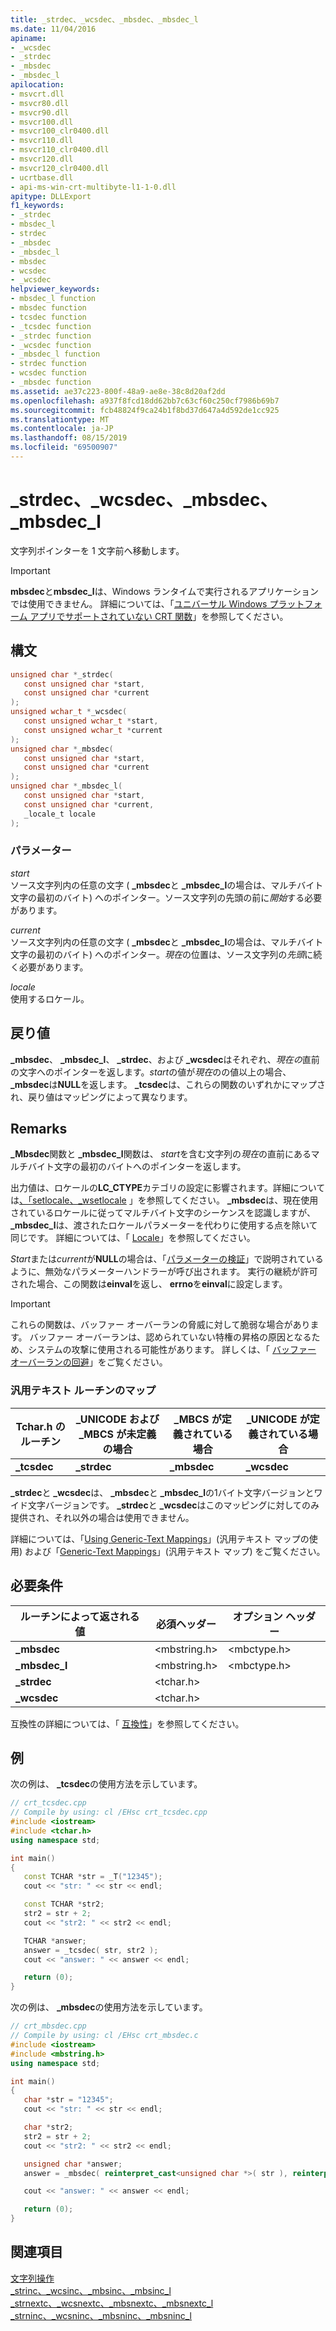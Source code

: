 ```yaml
---
title: _strdec、_wcsdec、_mbsdec、_mbsdec_l
ms.date: 11/04/2016
apiname:
- _wcsdec
- _strdec
- _mbsdec
- _mbsdec_l
apilocation:
- msvcrt.dll
- msvcr80.dll
- msvcr90.dll
- msvcr100.dll
- msvcr100_clr0400.dll
- msvcr110.dll
- msvcr110_clr0400.dll
- msvcr120.dll
- msvcr120_clr0400.dll
- ucrtbase.dll
- api-ms-win-crt-multibyte-l1-1-0.dll
apitype: DLLExport
f1_keywords:
- _strdec
- mbsdec_l
- strdec
- _mbsdec
- _mbsdec_l
- mbsdec
- wcsdec
- _wcsdec
helpviewer_keywords:
- mbsdec_l function
- mbsdec function
- tcsdec function
- _tcsdec function
- _strdec function
- _wcsdec function
- _mbsdec_l function
- strdec function
- wcsdec function
- _mbsdec function
ms.assetid: ae37c223-800f-48a9-ae8e-38c8d20af2dd
ms.openlocfilehash: a937f8fcd18dd62bb7c63cf60c250cf7986b69b7
ms.sourcegitcommit: fcb48824f9ca24b1f8bd37d647a4d592de1cc925
ms.translationtype: MT
ms.contentlocale: ja-JP
ms.lasthandoff: 08/15/2019
ms.locfileid: "69500907"
---
```

# <a name="_strdec-_wcsdec-_mbsdec-_mbsdec_l"></a>_strdec、_wcsdec、_mbsdec、_mbsdec_l

文字列ポインターを 1 文字前へ移動します。

> [!IMPORTANT]
> **mbsdec**と**mbsdec_l**は、Windows ランタイムで実行されるアプリケーションでは使用できません。 詳細については、「[ユニバーサル Windows プラットフォーム アプリでサポートされていない CRT 関数](../../cppcx/crt-functions-not-supported-in-universal-windows-platform-apps.md)」を参照してください。

## <a name="syntax"></a>構文

```C
unsigned char *_strdec(
   const unsigned char *start,
   const unsigned char *current
);
unsigned wchar_t *_wcsdec(
   const unsigned wchar_t *start,
   const unsigned wchar_t *current
);
unsigned char *_mbsdec(
   const unsigned char *start,
   const unsigned char *current
);
unsigned char *_mbsdec_l(
   const unsigned char *start,
   const unsigned char *current,
   _locale_t locale
);
```

### <a name="parameters"></a>パラメーター

*start*<br/>
ソース文字列内の任意の文字 ( **_mbsdec**と **_mbsdec_l**の場合は、マルチバイト文字の最初のバイト) へのポインター。ソース文字列の先頭の前に*開始*する必要があります。

*current*<br/>
ソース文字列内の任意の文字 ( **_mbsdec**と **_mbsdec_l**の場合は、マルチバイト文字の最初のバイト) へのポインター。*現在*の位置は、ソース文字列の*先頭*に続く必要があります。

*locale*<br/>
使用するロケール。

## <a name="return-value"></a>戻り値

**_mbsdec**、 **_mbsdec_l**、 **_strdec**、および **_wcsdec**はそれぞれ、*現在の*直前の文字へのポインターを返します。*start*の値が*現在*のの値以上の場合、 **_mbsdec**は**NULL**を返します。 **_tcsdec**は、これらの関数のいずれかにマップされ、戻り値はマッピングによって異なります。

## <a name="remarks"></a>Remarks

**_Mbsdec**関数と **_mbsdec_l**関数は、 *start*を含む文字列の*現在*の直前にあるマルチバイト文字の最初のバイトへのポインターを返します。

出力値は、ロケールの**LC_CTYPE**カテゴリの設定に影響されます。詳細については[、「setlocale、_wsetlocale](setlocale-wsetlocale.md) 」を参照してください。  **_mbsdec**は、現在使用されているロケールに従ってマルチバイト文字のシーケンスを認識しますが、 **_mbsdec_l**は、渡されたロケールパラメーターを代わりに使用する点を除いて同じです。 詳細については、「 [Locale](../../c-runtime-library/locale.md)」を参照してください。

*Start*または*current*が**NULL**の場合は、「[パラメーターの検証](../../c-runtime-library/parameter-validation.md)」で説明されているように、無効なパラメーターハンドラーが呼び出されます。 実行の継続が許可された場合、この関数は**einval**を返し、 **errno**を**einval**に設定します。

> [!IMPORTANT]
> これらの関数は、バッファー オーバーランの脅威に対して脆弱な場合があります。 バッファー オーバーランは、認められていない特権の昇格の原因となるため、システムの攻撃に使用される可能性があります。 詳しくは、「 [バッファー オーバーランの回避](/windows/win32/SecBP/avoiding-buffer-overruns)」をご覧ください。

### <a name="generic-text-routine-mappings"></a>汎用テキスト ルーチンのマップ

|Tchar.h のルーチン|_UNICODE および _MBCS が未定義の場合|_MBCS が定義されている場合|_UNICODE が定義されている場合|
|---------------------|--------------------------------------|--------------------|-----------------------|
|**_tcsdec**|**_strdec**|**_mbsdec**|**_wcsdec**|

**_strdec**と **_wcsdec**は、 **_mbsdec**と **_mbsdec_l**の1バイト文字バージョンとワイド文字バージョンです。 **_strdec**と **_wcsdec**はこのマッピングに対してのみ提供され、それ以外の場合は使用できません。

詳細については、「[Using Generic-Text Mappings](../../c-runtime-library/using-generic-text-mappings.md)」(汎用テキスト マップの使用) および「[Generic-Text Mappings](../../c-runtime-library/generic-text-mappings.md)」(汎用テキスト マップ) をご覧ください。

## <a name="requirements"></a>必要条件

|ルーチンによって返される値|必須ヘッダー|オプション ヘッダー|
|-------------|---------------------|---------------------|
|**_mbsdec**|\<mbstring.h>|\<mbctype.h>|
|**_mbsdec_l**|\<mbstring.h>|\<mbctype.h>|
|**_strdec**|\<tchar.h>||
|**_wcsdec**|\<tchar.h>||

互換性の詳細については、「 [互換性](../../c-runtime-library/compatibility.md)」を参照してください。

## <a name="example"></a>例

次の例は、 **_tcsdec**の使用方法を示しています。

```cpp
// crt_tcsdec.cpp
// Compile by using: cl /EHsc crt_tcsdec.cpp
#include <iostream>
#include <tchar.h>
using namespace std;

int main()
{
   const TCHAR *str = _T("12345");
   cout << "str: " << str << endl;

   const TCHAR *str2;
   str2 = str + 2;
   cout << "str2: " << str2 << endl;

   TCHAR *answer;
   answer = _tcsdec( str, str2 );
   cout << "answer: " << answer << endl;

   return (0);
}
```

次の例は、 **_mbsdec**の使用方法を示しています。

```cpp
// crt_mbsdec.cpp
// Compile by using: cl /EHsc crt_mbsdec.c
#include <iostream>
#include <mbstring.h>
using namespace std;

int main()
{
   char *str = "12345";
   cout << "str: " << str << endl;

   char *str2;
   str2 = str + 2;
   cout << "str2: " << str2 << endl;

   unsigned char *answer;
   answer = _mbsdec( reinterpret_cast<unsigned char *>( str ), reinterpret_cast<unsigned char *>( str2 ));

   cout << "answer: " << answer << endl;

   return (0);
}
```

## <a name="see-also"></a>関連項目

[文字列操作](../../c-runtime-library/string-manipulation-crt.md)<br/>
[_strinc、_wcsinc、_mbsinc、_mbsinc_l](strinc-wcsinc-mbsinc-mbsinc-l.md)<br/>
[_strnextc、_wcsnextc、_mbsnextc、_mbsnextc_l](strnextc-wcsnextc-mbsnextc-mbsnextc-l.md)<br/>
[_strninc、_wcsninc、_mbsninc、_mbsninc_l](strninc-wcsninc-mbsninc-mbsninc-l.md)<br/>
